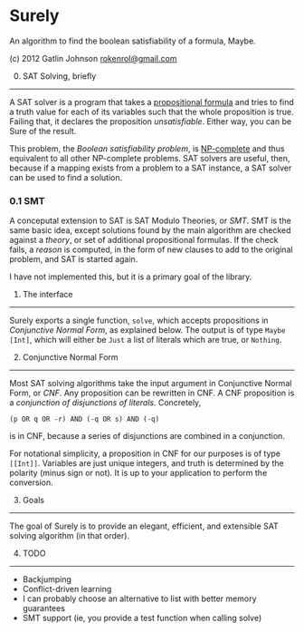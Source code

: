 Surely
===

An algorithm to find the boolean satisfiability of a formula, Maybe.

(c) 2012 Gatlin Johnson <rokenrol@gmail.com>

0. SAT Solving, briefly
---

A SAT solver is a program that takes a [propositional formula][1] and tries to
find a truth value for each of its variables such that the whole proposition is
true. Failing that, it declares the proposition *unsatisfiable*. Either way,
you can be Sure of the result.

This problem, the *Boolean satisfiability problem*, is [NP-complete][2] and
thus equivalent to all other NP-complete problems. SAT solvers are useful,
then, because if a mapping exists from a problem to a SAT instance, a SAT
solver can be used to find a solution.

### 0.1 SMT

A conceputal extension to SAT is SAT Modulo Theories, or *SMT*. SMT is the same
basic idea, except solutions found by the main algorithm are checked against a
*theory*, or set of additional propositional formulas. If the check fails, a
*reason* is computed, in the form of new clauses to add to the original
problem, and SAT is started again.

I have not implemented this, but it is a primary goal of the library.

1. The interface
---

Surely exports a single function, `solve`, which accepts propositions in
*Conjunctive Normal Form*, as explained below. The output is of type `Maybe
[Int]`, which will either be `Just` a list of literals which are true, or
`Nothing`.

2. Conjunctive Normal Form
---
Most SAT solving algorithms take the input argument in Conjunctive Normal Form,
or *CNF*. Any proposition can be rewritten in CNF. A CNF proposition is a
*conjunction of disjunctions of literals.* Concretely,

    (p OR q OR -r) AND (-q OR s) AND (-q)

is in CNF, because a series of disjunctions are combined in a conjunction.

For notational simplicity, a proposition in CNF for our purposes is of type
`[[Int]]`. Variables are just unique integers, and truth is determined by the
polarity (minus sign or not). It is up to your application to perform the
conversion.

3. Goals
---

The goal of Surely is to provide an elegant, efficient, and extensible SAT
solving algorithm (in that order).

4. TODO
---

- Backjumping
- Conflict-driven learning
- I can probably choose an alternative to list with better memory guarantees
- SMT support (ie, you provide a test function when calling solve)

[1]: http://en.wikipedia.org/wiki/Propositional_calculus
[2]: http://en.wikipedia.org/wiki/NP-complete
